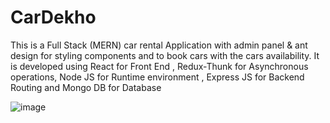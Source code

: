 # CarDekho

This is a Full Stack (MERN) car rental Application with admin panel & ant design for styling components and to book cars with the cars availability. It is developed using React for Front End , Redux-Thunk for Asynchronous operations,
Node JS for Runtime environment , Express JS for Backend Routing and Mongo DB for Database

![image](https://github.com/Rajdeep777/CarDekho/assets/74129008/cfa17691-30db-4d82-bc9e-da538451109f)

